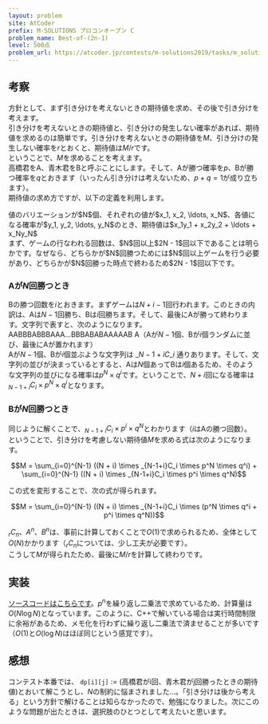 ```yaml
---
layout: problem
site: AtCoder
prefix: M-SOLUTIONS プロコンオープン C
problem_name: Best-of-(2n-1)
level: 500点
problem_url: https://atcoder.jp/contests/m-solutions2019/tasks/m_solutions2019_c
---
```


## 考察

方針として、まず引き分けを考えないときの期待値を求め、その後で引き分けを考えます。  
引き分けを考えないときの期待値と、引き分けの発生しない確率があれば、期待値を求めるのは簡単です。引き分けを考えないときの期待値を$M$、引き分けの発生しない確率を$r$とおくと、期待値は$M / r$です。  
ということで、$M$を求めることを考えます。  
高橋君をA、青木君をBと呼ぶことにします。そして、Aが勝つ確率を$p$、Bが勝つ確率を$q$とおきます（いったん引き分けは考えないため、$p + q = 1$が成り立ちます）。  
期待値の求め方ですが、以下の定義を利用します。  
<div class="block">値のバリエーションが$N$個、それぞれの値が$x_1, x_2, \ldots, x_N$、各値になる確率が$y_1, y_2, \ldots, y_N$のとき、期待値は$x_1y_1 + x_2y_2 + \ldots + x_Ny_N$</div>
まず、ゲームの行なわれる回数は、$N$回以上$2N - 1$回以下であることは明らかです。なぜなら、どちらかが$N$回勝つためには$N$回以上ゲームを行う必要があり、どちらかが$N$回勝った時点で終わるため$2N - 1$回以下です。  

### Aが$N$回勝つとき

Bの勝つ回数を$i$とおきます。まずゲームは$N + i - 1$回行われます。このときの内訳は、Aは$N - 1$回勝ち、Bは$i$回勝ちます。そして、最後にAが勝って終わります。文字列で表すと、次のようになります。  
AABBBABBBAAA...BBBABABAAAAAB A（Aが$N-1$個、Bが$i$個ランダムに並び、最後にAが置かれます）  
Aが$N-1$個、Bが$i$個並ぶような文字列は $\_{N-1+i}C\_i$ 通りあります。そして、文字列の並びが決まっているとすると、Aは$N$個あってBは$i$個あるため、そのような文字列の並びになる確率は$p^N \times q^i$です。ということで、$N+i$回になる確率は$_{N-1+i}C_i \times p^N \times q^i$となります。  

### Bが$N$回勝つとき

同じように解くことで、$_{N-1+i}C_i \times p^i \times q^N$とわかります（$i$はAの勝つ回数）。  
ということで、引き分けを考慮しない期待値$M$を求める式は次のようになります。  

$$M = \sum_{i=0}^{N-1} ((N + i) \times _{N-1+i}C_i \times p^N \times q^i) + \sum_{i=0}^{N-1} ((N + i) \times _{N-1+i}C_i \times p^i \times q^N)$$

この式を変形することで、次の式が得られます。  

$$M = \sum_{i=0}^{N-1} ((N + i) \times _{N-1+i}C_i \times (p^N \times q^i + p^i \times q^N))$$

$_rC_n$、$A^n$、$B^n$は、事前に計算しておくことで$O(1)$で求められるため、全体として$O(N)$かかります（$_rC_n$については、少し工夫が必要です）。  
こうして$M$が得られたため、最後に$M / r$を計算して終わりです。  

## 実装

<a target="_blank" href="https://atcoder.jp/contests/m-solutions2019/submissions/5741081">ソースコードはこちらです</a>。$p^n$を繰り返し二乗法で求めているため、計算量は$O(N \log N)$となっています。このように、C++で解いている場合は実行時間制限に余裕があるため、メモ化を行わずに繰り返し二乗法で済ませることが多いです（$O(1)$と$O(\log N)$はほぼ同じという感覚です）。  

## 感想

コンテスト本番では、  `dp[i][j]` := (高橋君がi回、青木君がj回勝ったときの期待値)とおいて解こうとし、$N$の制約に悩まされました…。「引き分けは後から考える」という方針で解けることは知らなかったので、勉強になりました。次にこのような問題が出たときは、選択肢のひとつとして考えたいと思います。  
